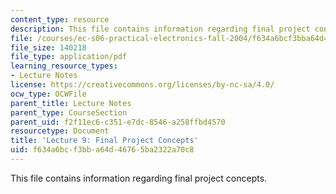 ```yaml
---
content_type: resource
description: This file contains information regarding final project concepts.
file: /courses/ec-s06-practical-electronics-fall-2004/f634a6bcf3bba64d46765ba2322a70c8_MITEC_S06F04_lec09.pdf
file_size: 140218
file_type: application/pdf
learning_resource_types:
- Lecture Notes
license: https://creativecommons.org/licenses/by-nc-sa/4.0/
ocw_type: OCWFile
parent_title: Lecture Notes
parent_type: CourseSection
parent_uid: f2f11ec6-c351-e7dc-8546-a258ffbd4570
resourcetype: Document
title: 'Lecture 9: Final Project Concepts'
uid: f634a6bc-f3bb-a64d-4676-5ba2322a70c8
---
```

This file contains information regarding final project concepts.